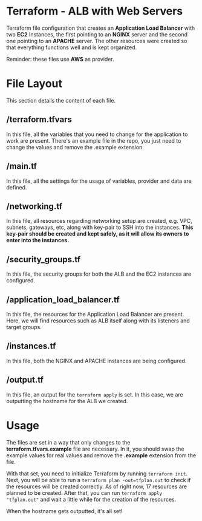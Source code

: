 # Terraform - ALB with Web Servers

Terraform file configuration that creates an **Application Load Balancer** with two **EC2** Instances, the first pointing to an **NGINX** server and the second one pointing to an **APACHE** server. The other resources were created so that everything functions well and is kept organized.

Reminder: these files use **AWS** as provider.

# File Layout

This section details the content of each file.

## /terraform.tfvars

In this file, all the variables that you need to change for the application to work are present. There's an example file in the repo, you just need to change the values and remove the .example extension.

## /main.tf

In this file, all the settings for the usage of variables, provider and data are defined.

## /networking.tf

In this file, all resources regarding networking setup are created, e.g. VPC, subnets, gateways, etc, along with key-pair to SSH into the instances. **This key-pair should be created and kept safely, as it will allow its owners to enter into the instances.**

## /security_groups.tf

In this file, the security groups for both the ALB and the EC2 instances are configured.

## /application_load_balancer.tf

In this file, the resources for the Application Load Balancer are present. Here, we will find resources such as ALB itself along with its listeners and target groups.


## /instances.tf

In this file, both the NGINX and APACHE instances are being configured. 

## /output.tf

In this file, an output for the `terraform apply` is set. In this case, we are outputting the hostname for the ALB we created.


# Usage

The files are set in a way that only changes to the **terraform.tfvars.example** file are necessary. In it, you should swap the example values for real values and remove the **.example** extension from the file. 

With that set, you need to initialize Terraform by running `terraform init`. Next, you will be able to run a `terraform plan -out=tfplan.out` to check if the resources will be created correctly. As of right now, 17 resources are planned to be created. After that, you can run `terraform apply "tfplan.out"` and wait a little while for the creation of the resources.

When the hostname gets outputted, it's all set!
